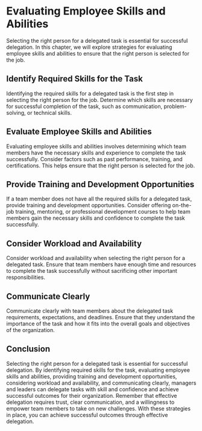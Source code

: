 # Evaluating Employee Skills and Abilities

Selecting the right person for a delegated task is essential for successful delegation. In this chapter, we will explore strategies for evaluating employee skills and abilities to ensure that the right person is selected for the job.

Identify Required Skills for the Task
-------------------------------------

Identifying the required skills for a delegated task is the first step in selecting the right person for the job. Determine which skills are necessary for successful completion of the task, such as communication, problem-solving, or technical skills.

Evaluate Employee Skills and Abilities
--------------------------------------

Evaluating employee skills and abilities involves determining which team members have the necessary skills and experience to complete the task successfully. Consider factors such as past performance, training, and certifications. This helps ensure that the right person is selected for the job.

Provide Training and Development Opportunities
----------------------------------------------

If a team member does not have all the required skills for a delegated task, provide training and development opportunities. Consider offering on-the-job training, mentoring, or professional development courses to help team members gain the necessary skills and confidence to complete the task successfully.

Consider Workload and Availability
----------------------------------

Consider workload and availability when selecting the right person for a delegated task. Ensure that team members have enough time and resources to complete the task successfully without sacrificing other important responsibilities.

Communicate Clearly
-------------------

Communicate clearly with team members about the delegated task requirements, expectations, and deadlines. Ensure that they understand the importance of the task and how it fits into the overall goals and objectives of the organization.

Conclusion
----------

Selecting the right person for a delegated task is essential for successful delegation. By identifying required skills for the task, evaluating employee skills and abilities, providing training and development opportunities, considering workload and availability, and communicating clearly, managers and leaders can delegate tasks with skill and confidence and achieve successful outcomes for their organization. Remember that effective delegation requires trust, clear communication, and a willingness to empower team members to take on new challenges. With these strategies in place, you can achieve successful outcomes through effective delegation.
